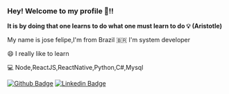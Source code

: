 ### Hey! Welcome  to my profile 👊!! 
**It is by doing that one learns to do what one must learn to do 💡
                                                        (Aristotle)**
																												
My name is jose felipe,I'm from Brazil 🇧🇷 I'm system developer

 😄 I really like to learn
 
 💻 Node,ReactJS,ReactNative,Python,C#,Mysql
 
 [![Github Badge](https://img.shields.io/badge/-Github-000?style=flat-square&logo=Github&logoColor=white&link=https://github.com/fagnerpsantos)](https://github.com/zeavila2019)
 [![Linkedin Badge](https://img.shields.io/badge/-LinkedIn-blue?style=flat-square&logo=Linkedin&logoColor=white&link=https://www.linkedin.com/in/fagnerpsantos/)](https://www.linkedin.com/in/jose-felipe-avila-3967bb12b/)


 
 
 
 
<!--
**zeavila2019/zeavila2019** is a ✨ _special_ ✨ repository because its `README.md` (this file) appears on your GitHub profile.

Here are some ideas to get you started:

- 🔭 I’m currently working on ...
- 🌱 I’m currently learning ...
- 👯 I’m looking to collaborate on ...
- 🤔 I’m looking for help with ...
- 💬 Ask me about ...
- 📫 How to reach me: ...
- 😄 Pronouns: ...
- ⚡ Fun fact: ...
-->
